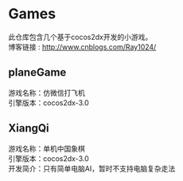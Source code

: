 # Games
此仓库包含几个基于cocos2dx开发的小游戏。</br>
博客链接 : http://www.cnblogs.com/Ray1024/

## planeGame
游戏名称：仿微信打飞机</br>
引擎版本：cocos2dx-3.0

## XiangQi  
游戏名称：单机中国象棋</br>
引擎版本：cocos2dx-3.0</br>
开发简介：只有简单电脑AI，暂时不支持电脑复杂走法
